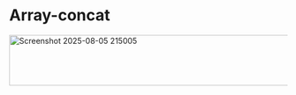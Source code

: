 # Array-concat

<img width="1057" height="92" alt="Screenshot 2025-08-05 215005" src="https://github.com/user-attachments/assets/fb97a252-e87e-4341-845e-4df8fb8fa14c" />
